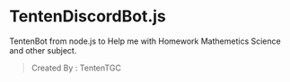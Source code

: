 # TentenDiscordBot.js
TentenBot from node.js to Help me with Homework Mathemetics  Science  and other subject. 
> Created By : TentenTGC
